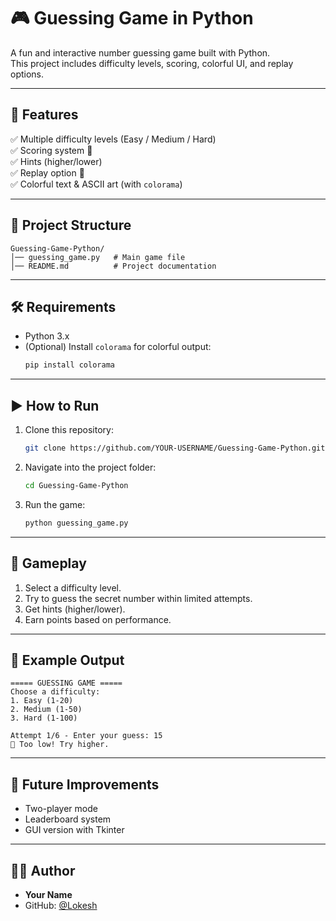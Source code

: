# 🎮 Guessing Game in Python  

A fun and interactive number guessing game built with Python.  
This project includes difficulty levels, scoring, colorful UI, and replay options.  

---

## 🚀 Features  
✅ Multiple difficulty levels (Easy / Medium / Hard)  
✅ Scoring system 🎯  
✅ Hints (higher/lower)  
✅ Replay option 🔁  
✅ Colorful text & ASCII art (with `colorama`)  

---

## 📂 Project Structure  
```
Guessing-Game-Python/
│── guessing_game.py   # Main game file
│── README.md          # Project documentation
```

---

## 🛠 Requirements  
- Python 3.x  
- (Optional) Install `colorama` for colorful output:  
  ```bash
  pip install colorama
  ```

---

## ▶️ How to Run  
1. Clone this repository:  
   ```bash
   git clone https://github.com/YOUR-USERNAME/Guessing-Game-Python.git
   ```  

2. Navigate into the project folder:  
   ```bash
   cd Guessing-Game-Python
   ```  

3. Run the game:  
   ```bash
   python guessing_game.py
   ```

---

## 🎯 Gameplay  
1. Select a difficulty level.  
2. Try to guess the secret number within limited attempts.  
3. Get hints (higher/lower).  
4. Earn points based on performance.  

---

## 📸 Example Output  
```
===== GUESSING GAME =====
Choose a difficulty:
1. Easy (1-20)
2. Medium (1-50)
3. Hard (1-100)

Attempt 1/6 - Enter your guess: 15
🔼 Too low! Try higher.
```

---

## 🌟 Future Improvements  
- Two-player mode  
- Leaderboard system  
- GUI version with Tkinter  

---

## 👨‍💻 Author  
- **Your Name**  
- GitHub: [@Lokesh](https://github.com/your-username)  
